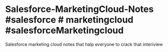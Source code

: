 # Salesforce-MarketingCloud-Notes  #salesforce # marketingcloud #salesforceMarketingcloud
Salesforce marketing cloud notes that halp everyone to crack that interiview 

